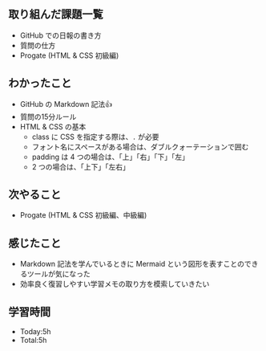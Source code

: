 ## 取り組んだ課題一覧
- GitHub での日報の書き方
- 質問の仕方
- Progate (HTML & CSS 初級編)
## わかったこと
- GitHub の Markdown 記法:+1:
- 質問の15分ルール
- HTML & CSS の基本
  - class に CSS を指定する際は、`.` が必要
  - フォント名にスペースがある場合は、ダブルクォーテーションで囲む
  - padding は 4 つの場合は、「上」「右」「下」「左」
  - 2 つの場合は、「上下」「左右」
## 次やること
- Progate (HTML & CSS 初級編、中級編)
## 感じたこと
- Markdown 記法を学んでいるときに Mermaid という図形を表すことのできるツールが気になった
- 効率良く復習しやすい学習メモの取り方を模索していきたい
## 学習時間
- Today:5h
- Total:5h
